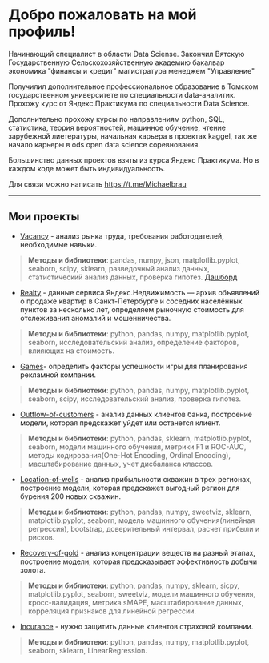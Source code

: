 # Добро пожаловать на мой профиль!

Начинающий специалист в области Data Sciense.
Закончил Вятскую Государственную Сельскохозяйственную академию 
бакалвар экономика "финансы и кредит"
магистратура менеджем "Управление"

Получилил дополнительное профессиональное образование в Томском государственном университете по специальности data-аналитик.
Прохожу курс от Яндекс.Практикума по специальности Data Science.

Дополнительно прохожу курсы по направлениям python, SQL, статистика, теория вероятностей, машинное обучение, чтение зарубежной лиетературы, начальная карьера в проектах kaggel, так же начало карьеры в ods open data science соревнования.

Большинство данных проектов взяты из курса Яндекс Практикума. Но в каждом коде может быть индивидуальность.

Для связи можно написать https://t.me/Michaelbrau

---
## Мои проекты
* [Vacancy](https://github.com/MichaelBroww/EDA_statistic.git) - анализ рынка труда, требования работодателей, необходимые навыки.
>**Методы и библиотеки**: pandas, numpy, json, matplotlib.pyplot, seaborn, scipy, sklearn, разведочный анализ данных, статистический анализ данных, проверка гипотез. [Дашборд](https://github.com/MichaelBroww/EDA_statistic/blob/main/Dashboard%20IT.pdf)

* [Realty](https://github.com/MichaelBroww/Realty.git) - данные сервиса Яндекс.Недвижимость — архив объявлений о продаже квартир в Санкт-Петербурге и соседних населённых пунктов за несколько лет, определяем рыночную стоимость для отслеживания аномалий и мошенничества.
>**Методы и библиотеки**: python, pandas, numpy, matplotlib.pyplot, seaborn, исследовательский анализ, определение факторов, влияющих на стоимость.

* [Games](https://github.com/MichaelBroww/Game.git)- определить факторы успешности игры для планирования рекламной компании.
>**Методы и библиотеки**: python, pandas, numpy, matplotlib.pyplot, seaborn, scipy, исследовательский анализ, проверка гипотез.

* [Outflow-of-customers](https://github.com/MichaelBroww/Outflow-of-customers.git) - анализ данных клиентов банка, построение модели, которая предскажет уйдет или останется клиент.
>**Методы и библиотеки**: python, pandas, sklearn, matplotlib.pyplot, seaborn, модели машинного обучения, метрики F1 и ROC-AUC, методы кодирования(One-Hot Encoding, Ordinal Encoding), масштабирование данных, учет дисбаланса классов.

* [Location-of-wells](https://github.com/MichaelBroww/Location-of-wells.git) - анализ прибыльности скважин в трех регионах, построение модели, которая предскажет выгодный регион для бурения 200 новых скважин.
>**Методы и библиотеки**: python, pandas, numpy, sweetviz, sklearn, matplotlib.pyplot, seaborn, модель машинного обучения(линейная регрессия), bootstrap, доверительный интервал, расчет прибыли и рисков.

* [Recovery-of-gold](https://github.com/MichaelBroww/Recovery-of-gold-from-ore.git) - анализ концентрации веществ на разный этапах, построение модели, которая предсказывает эффективность добычи золота.
>**Методы и библиотеки**: python, pandas, numpy, sklearn, sicpy, matplotlib.pyplot, seaborn, sweetviz, модели машинного обучения, кросс-валидация, метрика sMAPE, масштабирование данных, корреляция признаков для линейной регрессии.

* [Incurance](https://github.com/MichaelBroww/Insurance.git) - нужно защитить данные клиентов страховой компании.
>**Методы и библиотеки**: python, pandas, numpy, matplotlib.pyplot, seaborn, sklearn, LinearRegression.
